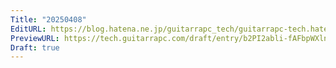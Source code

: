 ```yaml
---
Title: "20250408"
EditURL: https://blog.hatena.ne.jp/guitarrapc_tech/guitarrapc-tech.hatenablog.com/atom/entry/6802418398413546284
PreviewURL: https://tech.guitarrapc.com/draft/entry/b2PI2abli-fAFbpWXlnuxiOc_Gw
Draft: true
---
```


